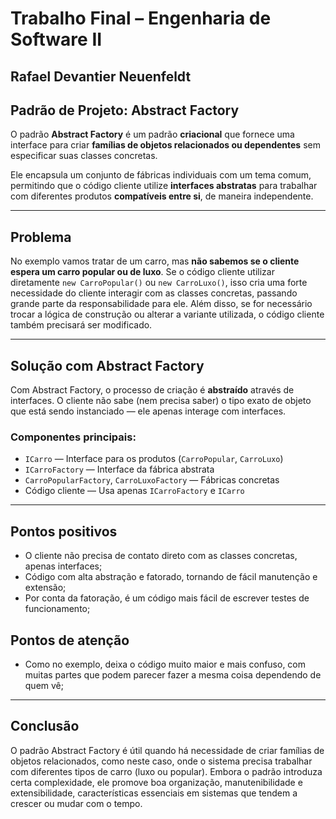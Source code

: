 # Trabalho Final – Engenharia de Software II
## Rafael Devantier Neuenfeldt

##  Padrão de Projeto: Abstract Factory

O padrão **Abstract Factory** é um padrão **criacional** que fornece uma interface para criar **famílias de objetos relacionados ou dependentes** sem especificar suas classes concretas.

Ele encapsula um conjunto de fábricas individuais com um tema comum, permitindo que o código cliente utilize **interfaces abstratas** para trabalhar com diferentes produtos **compatíveis entre si**, de maneira independente.

---

##  Problema

No exemplo vamos tratar de um carro, mas **não sabemos se o cliente espera um carro popular ou de luxo**. Se o código cliente utilizar diretamente `new CarroPopular()` ou `new CarroLuxo()`, isso cria uma forte necessidade do cliente interagir com as classes concretas, passando grande parte da responsabilidade para ele.
Além disso, se for necessário trocar a lógica de construção ou alterar a variante utilizada, o código cliente também precisará ser modificado.

---

##  Solução com Abstract Factory

Com Abstract Factory, o processo de criação é **abstraído** através de interfaces. O cliente não sabe (nem precisa saber) o tipo exato de objeto que está sendo instanciado — ele apenas interage com interfaces.

### Componentes principais:

- `ICarro` — Interface para os produtos (`CarroPopular`, `CarroLuxo`)
- `ICarroFactory` — Interface da fábrica abstrata
- `CarroPopularFactory`, `CarroLuxoFactory` — Fábricas concretas
- Código cliente — Usa apenas `ICarroFactory` e `ICarro`
---
## Pontos positivos 
- O cliente não precisa de contato direto com as classes concretas, apenas interfaces;
- Código com alta abstração e fatorado, tornando de fácil manutenção e extensão;
- Por conta da fatoração, é um código mais fácil de escrever testes de funcionamento;
## Pontos de atenção 
- Como no exemplo, deixa o código muito maior e mais confuso, com muitas partes que podem parecer fazer a mesma coisa dependendo de quem vê;
---
## Conclusão 
O padrão Abstract Factory é útil quando há necessidade de criar famílias de objetos relacionados, como neste caso, onde o sistema precisa trabalhar com diferentes tipos de carro (luxo ou popular).
Embora o padrão introduza certa complexidade, ele promove boa organização, manutenibilidade e extensibilidade, características essenciais em sistemas que tendem a crescer ou mudar com o tempo.
